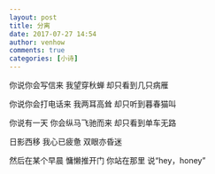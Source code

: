 ```yaml
---
layout: post
title: 分离
date: 2017-07-27 14:54
author: venhow
comments: true
categories: [小诗]
---
```

你说你会写信来
我望穿秋蝉
却只看到几只病雁

你说你会打电话来
我两耳高耸
却只听到暮春猫叫

你说有一天
你会纵马飞驰而来
却只看到单车无路

日影西移
我心已疲惫
双眼亦昏迷

然后在某个早晨
慵懒推开门
你站在那里
说“hey，honey”
